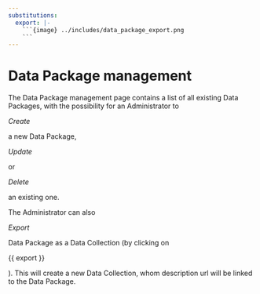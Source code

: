 ```yaml
---
substitutions:
  export: |-
    ```{image} ../includes/data_package_export.png
    ```
---
```


# Data Package management

The Data Package management page contains a list of all existing Data Packages, with the possibility for an Administrator to 

*Create*

 a new Data Package, 

*Update*

 or 

*Delete*

 an existing one.

The Administrator can also 

*Export*

 Data Package as a Data Collection (by clicking on 

{{ export }}

). This will create a new Data Collection, whom description url will be linked to the Data Package.

